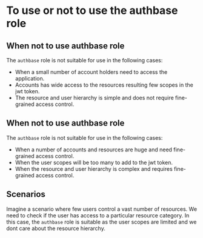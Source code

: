 # To use or not to use the authbase role

## When not to use authbase role

The `authbase` role is not suitable for use in the following cases:

- When a small number of account holders need to access the application.
- Accounts has wide access to the resources resulting few scopes in the jwt token.
- The resource and user hierarchy is simple and does not require fine-grained access control.

## When not to use authbase role

The `authbase` role is not suitable for use in the following cases:

- When a number of accounts and resources are huge and need fine-grained access control. 
- When the user scopes will be too many to add to the jwt token.
- When the resource and user hierarchy is complex and requires fine-grained access control.


## Scenarios

Imagine a scenario where few users control a vast number of resources. 
We need to check if the user has access to a particular resource category.
In this case, the `authbase` role is suitable as the user scopes are limited and we dont care about the resource hierarchy.
